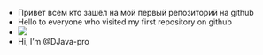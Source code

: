 - Привет всем кто зашёл на мой первый репозиторий на github
- Hello to everyone who visited my first repository on github
- ![](https://komarev.com/ghpvc/?username=@DJava-pro)
- Hi, I’m @DJava-pro

